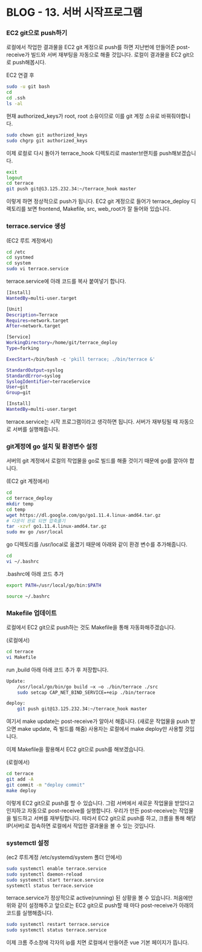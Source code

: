 # BLOG - 13.  서버 시작프로그램

### **EC2 git으로 push하기**

로컬에서 작업한 결과물을 EC2 git 계정으로 push를 하면 지난번에 만들어준 post-receive가 빌드와 서버 재부팅을 자동으로 해줄 것입니다. 로컬이 결과물을 EC2 git으로 push해봅시다.

EC2 연결 후

```bash
sudo -u git bash
cd
cd .ssh
ls -al
```

현재 authorized_keys가 root, root 소유이므로 이를 git 계정 소유로 바꿔줘야합니다.

```bash
sudo chown git authorized_keys
sudo chgrp git authorized_keys
```

이제 로컬로 다시 돌아가 terrace_hook 디렉토리로 master브랜치를 push해보겠습니다.

```bash
exit
logout
cd terrace
git push git@13.125.232.34:~/terrace_hook master
```

이렇게 하면 정상적으로 push가 됩니다. EC2 git 계정으로 들어가 terrace_deploy 디렉토리를 보면 frontend, Makefile, src, web_root가 잘 들어와 있습니다.



### terrace.service 생성

(EC2 루트 계정에서)

```bash
cd /etc
cd systmed
cd system
sudo vi terrace.service
```

terrace.service에 아래 코드를 복사 붙여넣기 합니다.

```bash
[Install]
WantedBy=multi-user.target

[Unit]
Description=Terrace
Requires=network.target
After=network.target

[Service]
WorkingDirectory=/home/git/terrace_deploy
Type=forking

ExecStart=/bin/bash -c 'pkill terrace; ./bin/terrace &'

StandardOutput=syslog
StandardError=syslog
SyslogIdentifier=terraceService
User=git
Group=git

[Install]
WantedBy=multi-user.target
```

terrace.service는 시작 프로그램이라고 생각하면 됩니다. 서버가 재부팅될 때 자동으로 서버를 실행해줍니다.



### git계정에 go 설치 및 환경변수 설정

서버의 git 계정에서 로컬의 작업물을 go로 빌드를 해줄 것이기 때문에 go를 깔아야 합니다.  

(EC2 git 계정에서)

```bash
cd
cd terrace_deploy
mkdir temp
cd temp
wget https://dl.google.com/go/go1.11.4.linux-amd64.tar.gz
# 다운이 완료 되면 압축풀기
tar -xzvf go1.11.4.linux-amd64.tar.gz
sudo mv go /usr/local
```

go 디렉토리를 /usr/local로 옮겼기 때문에 아래와 같이 환경 변수를 추가해줍니다.

```bash
cd
vi ~/.bashrc
```

.bashrc에 아래 코드 추가

```bash
export PATH=/usr/local/go/bin:$PATH
```

```bash
source ~/.bashrc
```



### Makefile 업데이트

로컬에서 EC2 git으로 push하는 것도 Makefile을 통해 자동화해주겠습니다.  

(로컬에서)

```bash
cd terrace
vi Makefile
```

run ,build 아래 아래 코드 추가 후 저장합니다.

```bash
Update:
	/usr/local/go/bin/go build –x –o ./bin/terrace ./src
	sudo setcap CAP_NET_BIND_SERVICE=+eip ./bin/terrace

deploy:
	git push git@13.125.232.34:~/terrace_hook master
```

여기서 make update는 post-receive가 알아서 해줍니다. (새로운 작업물을 push 받으면 make update, 즉 빌드를 해줌) 사용자는 로컬에서 make deploy만 사용할 것입니다.  

이제 Makefile을 활용해서 EC2 git으로 push를 해보겠습니다.  

(로컬에서) 

```bash
cd terrace
git add -A
git commit -m "deploy commit"
make deploy
```

이렇게 EC2 git으로 push를 할 수 있습니다. 그럼 서버에서 새로운 작업물을 받았다고 인지하고 자동으로 post-receive를 실행합니다. 우리가 만든 post-receive는 작업물을 빌드하고 서버를 재부팅합니다. 따라서 EC2 git으로 push를 하고, 크롬을 통해 해당 IP(서버)로 접속하면 로컬에서 작업한 결과물을 볼 수 있는 것입니다. 



### systemctl 설정

(ec2 루트계정 /etc/systemd/system 폴더 안에서)

```bash
sudo systemctl enable terrace.service
sudo systemctl daemon-reload
sudo systemctl start terrace.service
systemctl status terrace.service
```

terrace.service가 정상적으로 active(running) 된 상황을 볼 수 있습니다. 처음에만 위와 같이 설정해주고 앞으로는 EC2 git으로 push할 때 마다 post-receive가 아래의 코드를 실행해줍니다.

```bash
sudo systemctl restart terrace.service
sudo systemctl status terrace.service
```



이제 크롬 주소창에 각자의 ip를 치면 로컬에서 만들어준 vue 기본 페이지가 뜹니다.

<br>
